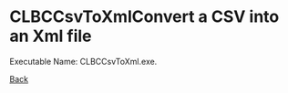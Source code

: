 
# CLBCCsvToXmlConvert a CSV into an Xml file
          
Executable Name: CLBCCsvToXml.exe.

[Back](../../../../README.md)
        
        
